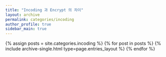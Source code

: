 ```yaml
---
title: "Incoding 과 Encrypt 의 차이"
layout: archive
permalink: categories/incoding
author_profile: true
sidebar_main: true
---
```



{% assign posts = site.categories.incoding %}
{% for post in posts %} {% include archive-single.html type=page.entries_layout %} {% endfor %}